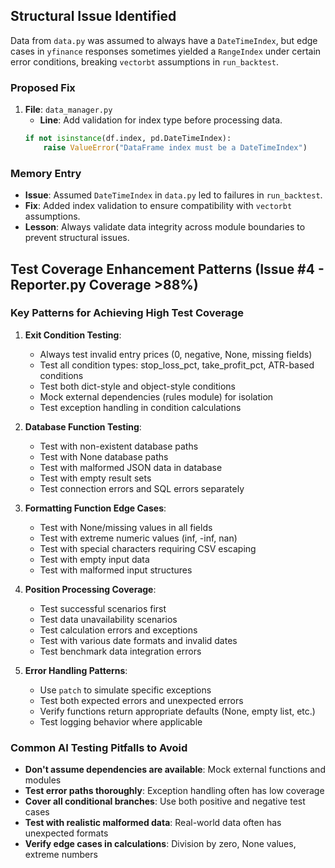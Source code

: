 ## Structural Issue Identified

Data from `data.py` was assumed to always have a `DateTimeIndex`, but edge cases in `yfinance` responses sometimes yielded a `RangeIndex` under certain error conditions, breaking `vectorbt` assumptions in `run_backtest`.

### Proposed Fix

1. **File**: `data_manager.py`
   - **Line**: Add validation for index type before processing data.
   ```python
   if not isinstance(df.index, pd.DateTimeIndex):
       raise ValueError("DataFrame index must be a DateTimeIndex")
   ```

### Memory Entry

- **Issue**: Assumed `DateTimeIndex` in `data.py` led to failures in `run_backtest`.
- **Fix**: Added index validation to ensure compatibility with `vectorbt` assumptions.
- **Lesson**: Always validate data integrity across module boundaries to prevent structural issues.

## Test Coverage Enhancement Patterns (Issue #4 - Reporter.py Coverage >88%)

### Key Patterns for Achieving High Test Coverage

1. **Exit Condition Testing**:
   - Always test invalid entry prices (0, negative, None, missing fields)
   - Test all condition types: stop_loss_pct, take_profit_pct, ATR-based conditions
   - Test both dict-style and object-style conditions
   - Mock external dependencies (rules module) for isolation
   - Test exception handling in condition calculations

2. **Database Function Testing**:
   - Test with non-existent database paths
   - Test with None database paths
   - Test with malformed JSON data in database
   - Test with empty result sets
   - Test connection errors and SQL errors separately

3. **Formatting Function Edge Cases**:
   - Test with None/missing values in all fields
   - Test with extreme numeric values (inf, -inf, nan)
   - Test with special characters requiring CSV escaping
   - Test with empty input data
   - Test with malformed input structures

4. **Position Processing Coverage**:
   - Test successful scenarios first
   - Test data unavailability scenarios
   - Test calculation errors and exceptions
   - Test with various date formats and invalid dates
   - Test benchmark data integration errors

5. **Error Handling Patterns**:
   - Use `patch` to simulate specific exceptions
   - Test both expected errors and unexpected errors
   - Verify functions return appropriate defaults (None, empty list, etc.)
   - Test logging behavior where applicable

### Common AI Testing Pitfalls to Avoid

- **Don't assume dependencies are available**: Mock external functions and modules
- **Test error paths thoroughly**: Exception handling often has low coverage
- **Cover all conditional branches**: Use both positive and negative test cases
- **Test with realistic malformed data**: Real-world data often has unexpected formats
- **Verify edge cases in calculations**: Division by zero, None values, extreme numbers